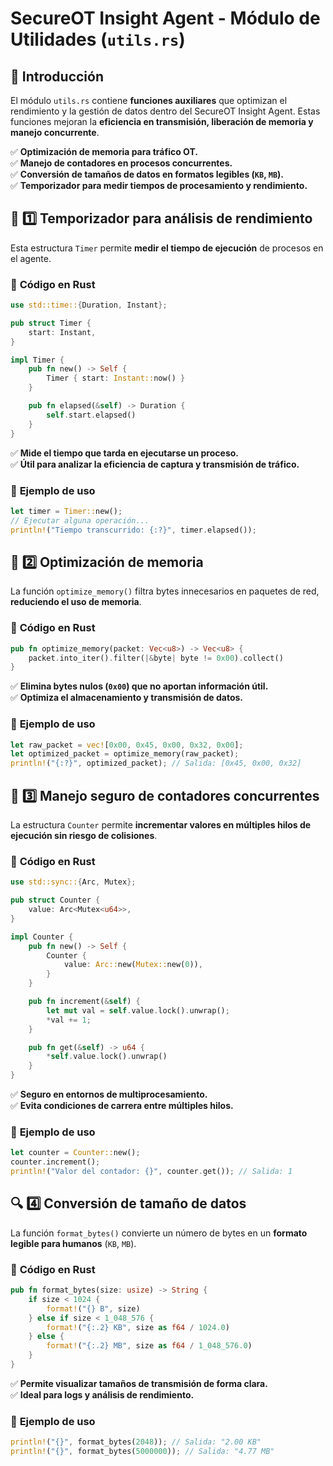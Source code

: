 # SecureOT Insight Agent - Módulo de Utilidades (`utils.rs`)

## 📌 Introducción
El módulo `utils.rs` contiene **funciones auxiliares** que optimizan el rendimiento y la gestión de datos dentro del SecureOT Insight Agent. Estas funciones mejoran la **eficiencia en transmisión, liberación de memoria y manejo concurrente**.

✅ **Optimización de memoria para tráfico OT.**  
✅ **Manejo de contadores en procesos concurrentes.**  
✅ **Conversión de tamaños de datos en formatos legibles (`KB`, `MB`).**  
✅ **Temporizador para medir tiempos de procesamiento y rendimiento.**  

## 🚀 **1️⃣ Temporizador para análisis de rendimiento**
Esta estructura `Timer` permite **medir el tiempo de ejecución** de procesos en el agente.

### 📌 **Código en Rust**
```rust
use std::time::{Duration, Instant};

pub struct Timer {
    start: Instant,
}

impl Timer {
    pub fn new() -> Self {
        Timer { start: Instant::now() }
    }

    pub fn elapsed(&self) -> Duration {
        self.start.elapsed()
    }
}
```

✅ **Mide el tiempo que tarda en ejecutarse un proceso.**  
✅ **Útil para analizar la eficiencia de captura y transmisión de tráfico.**  

### 📌 **Ejemplo de uso**
```rust
let timer = Timer::new();
// Ejecutar alguna operación...
println!("Tiempo transcurrido: {:?}", timer.elapsed());
```

## 🧠 **2️⃣ Optimización de memoria**
La función `optimize_memory()` filtra bytes innecesarios en paquetes de red, **reduciendo el uso de memoria**.

### 📌 **Código en Rust**
```rust
pub fn optimize_memory(packet: Vec<u8>) -> Vec<u8> {
    packet.into_iter().filter(|&byte| byte != 0x00).collect()
}
```

✅ **Elimina bytes nulos (`0x00`) que no aportan información útil.**  
✅ **Optimiza el almacenamiento y transmisión de datos.**  

### 📌 **Ejemplo de uso**
```rust
let raw_packet = vec![0x00, 0x45, 0x00, 0x32, 0x00];
let optimized_packet = optimize_memory(raw_packet);
println!("{:?}", optimized_packet); // Salida: [0x45, 0x00, 0x32]
```

## 🔢 **3️⃣ Manejo seguro de contadores concurrentes**
La estructura `Counter` permite **incrementar valores en múltiples hilos de ejecución sin riesgo de colisiones**.

### 📌 **Código en Rust**
```rust
use std::sync::{Arc, Mutex};

pub struct Counter {
    value: Arc<Mutex<u64>>,
}

impl Counter {
    pub fn new() -> Self {
        Counter {
            value: Arc::new(Mutex::new(0)),
        }
    }

    pub fn increment(&self) {
        let mut val = self.value.lock().unwrap();
        *val += 1;
    }

    pub fn get(&self) -> u64 {
        *self.value.lock().unwrap()
    }
}
```

✅ **Seguro en entornos de multiprocesamiento.**  
✅ **Evita condiciones de carrera entre múltiples hilos.**  

### 📌 **Ejemplo de uso**
```rust
let counter = Counter::new();
counter.increment();
println!("Valor del contador: {}", counter.get()); // Salida: 1
```

## 🔍 **4️⃣ Conversión de tamaño de datos**
La función `format_bytes()` convierte un número de bytes en un **formato legible para humanos** (`KB`, `MB`).

### 📌 **Código en Rust**
```rust
pub fn format_bytes(size: usize) -> String {
    if size < 1024 {
        format!("{} B", size)
    } else if size < 1_048_576 {
        format!("{:.2} KB", size as f64 / 1024.0)
    } else {
        format!("{:.2} MB", size as f64 / 1_048_576.0)
    }
}
```

✅ **Permite visualizar tamaños de transmisión de forma clara.**  
✅ **Ideal para logs y análisis de rendimiento.**  

### 📌 **Ejemplo de uso**
```rust
println!("{}", format_bytes(2048)); // Salida: "2.00 KB"
println!("{}", format_bytes(5000000)); // Salida: "4.77 MB"
```

